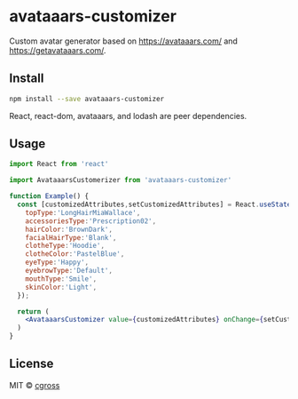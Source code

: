# avataaars-customizer

Custom avatar generator based on https://avataaars.com/ and https://getavataaars.com/.

## Install

```bash
npm install --save avataaars-customizer
```

React, react-dom, avataaars, and lodash are peer dependencies.

## Usage

```jsx
import React from 'react'

import AvataaarsCustomerizer from 'avataaars-customizer'

function Example() {
  const [customizedAttributes,setCustomizedAttributes] = React.useState({
    topType:'LongHairMiaWallace',
    accessoriesType:'Prescription02',
    hairColor:'BrownDark',
    facialHairType:'Blank',
    clotheType:'Hoodie',
    clotheColor:'PastelBlue',
    eyeType:'Happy',
    eyebrowType:'Default',
    mouthType:'Smile',
    skinColor:'Light',
  });

  return (
    <AvataaarsCustomizer value={customizedAttributes} onChange={setCustomizedAttributes}/>
  )
}
```

## License

MIT © [cgross](https://github.com/cgross)
